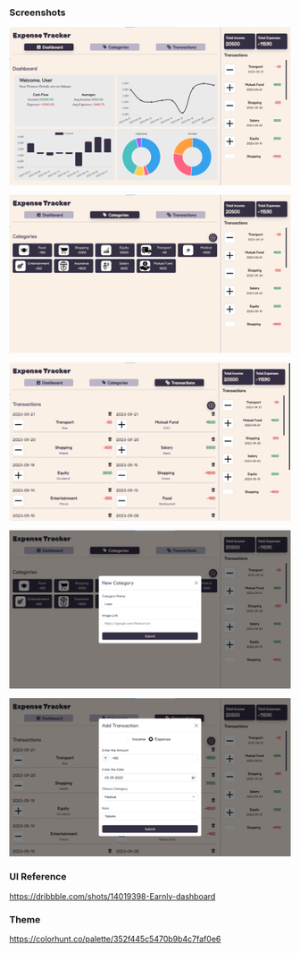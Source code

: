 ### Screenshots
<p align="center"><img src="./screenshots/dashboards.png"></p>
<p align="center"><img src="./screenshots/category.png"></p>
<p align="center"><img src="./screenshots/transaction.png"></p>
<p align="center"><img src="./screenshots/add_category.png"></p>
<p align="center"><img src="./screenshots/add_transactions.png"></p>

### UI Reference
https://dribbble.com/shots/14019398-Earnly-dashboard

### Theme
https://colorhunt.co/palette/352f445c5470b9b4c7faf0e6
